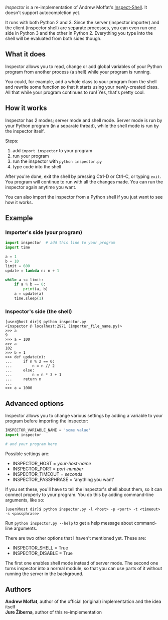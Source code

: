 _Inspector_ is a re-implementation of Andrew Moffat's
[Inspect-Shell](https://github.com/amoffat/Inspect-Shell). It doesn't support
autocompletion yet.

It runs with both Python 2 and 3. Since the server (inspector importer) and the
client (inspector shell) are separate processes, you can even run one side
in Python 3 and the other in Python 2. Everything you type into the shell will
be evaluated from both sides though.


What it does
------------

Inspector allows you to read, change or add global variables of your Python
program from another process (a shell) while your program is running.

You could, for example, add a whole class to your program from the shell and
rewrite some function so that it starts using your newly-created class. All that
while your program continues to run! Yes, that's pretty cool.


How it works
------------

Inspector has 2 modes; server mode and shell mode. Server mode is run by your
Python program (in a separate thread), while the shell mode is run by the
inspector itself.

Steps:

 1. add `import inspector` to your program
 2. run your program
 3. run the inspector with `python inspector.py`
 4. type code into the shell

After you're done, exit the shell by pressing Ctrl-D or Ctrl-C, or typing
`exit`. You program will continue to run with all the changes made. You can run
the inspector again anytime you want.

You can also import the inspector from a Python shell if you just want to see
how it works.


Example
-------

### Importer's side (your program)

```python
import inspector  # add this line to your program
import time

a = 1
b = 10
limit = 600
update = lambda n: n + 1

while a <= limit:
    if a % b == 0:
        print(a, b)
    a = update(a)
    time.sleep(1)
```


### Inspector's side (the shell) 

    [user@host dir]$ python inspector.py
    <Inspector @ localhost:2971 (importer_file_name.py)>
    >>> a
    9
    >>> a = 100
    >>> a
    102
    >>> b = 1
    >>> def update(n):
    ...     if n % 2 == 0:
    ...         n = n // 2
    ...     else:
    ...         n = n * 3 + 1
    ...     return n
    ...
    >>> a = 1000 


Advanced options
----------------

Inspector allows you to change various settings by adding a variable to your
program before importing the inspector:

```python
INSPECTOR_VARIABLE_NAME = 'some value'
import inspector

# and your program here
```

Possible settings are:

 - INSPECTOR\_HOST = _your-host-name_
 - INSPECTOR\_PORT = _port-number_
 - INSPECTOR\_TIMEOUT = _seconds_
 - INSPECTOR\_PASSPHRASE = 'anything you want'

If you set these, you'll have to tell the inspector's shell about them, so
it can connect properly to your program. You do this by adding command-line
arguments, like so:

    [user@host dir]$ python inspector.py -l <host> -p <port> -t <timeout> -s <passphrase>

Run `python inspector.py --help` to get a help message about command-line arguments.


There are two other options that I haven't mentioned yet. These are:

 - INSPECTOR\_SHELL = True
 - INSPECTOR\_DISABLE = True

The first one enables shell mode instead of server mode. The second one turns
inspector into a normal module, so that you can use parts of it without running
the server in the background.


Authors
-------

__Andrew Moffat__, author of the official (original) implementation and the idea
itself  
__Jure Žiberna__, author of this re-implementation
